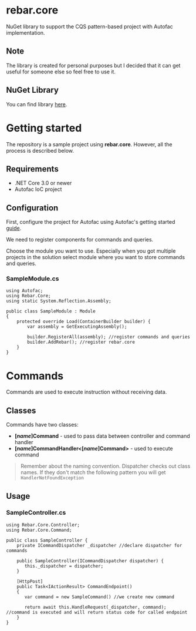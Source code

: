 # rebar.core
NuGet library to support the CQS pattern-based project with Autofac implementation.

## Note
The library is created for personal purposes but I decided that it can get useful for someone else so feel free to use it.

## NuGet Library 
You can find library [here](https://www.nuget.org/packages/rebar.core/).

# Getting started
The repository is a sample project using **rebar.core**. However, all the process is described below.

## Requirements
- .NET Core 3.0 or newer
- Autofac IoC project

## Configuration
First, configure the project for Autofac using Autofac's getting started [guide](https://autofac.readthedocs.io/en/latest/getting-started/index.html).

We need to register components for commands and queries.

Choose the module you want to use. Especially when you got multiple projects in the solution select module where you want to store commands and queries.

### SampleModule.cs
```
using Autofac;
using Rebar.Core;
using static System.Reflection.Assembly;

public class SampleModule : Module 
{
	protected override Load(ContainerBuilder builder) {
		var assembly = GetExecutingAssembly();

		builder.RegisterAll(assembly); //register commands and queries
		builder.AddRebar(); //register rebar.core
	}
}
```
# Commands
Commands are used to execute instruction without receiving data.

## Classes
Commands have two classes:
- **[_name_]Command** - used to pass data between controller and command handler
- **[_name_]CommandHandler<[_name_]Command>** - used to execute command 

> Remember about the naming convention. Dispatcher checks out class names. If they don't match the following pattern you will get `HandlerNotFoundException` 

## Usage
### SampleController.cs
```
using Rebar.Core.Controller;
using Rebar.Core.Command;

public class SampleController {
    private ICommandDispatcher _dispatcher //declare dispatcher for commands
    
    public SampleController(ICommandDispatcher dispatcher) {
       this._dispatcher = dispatcher;
    }

    [HttpPost]
    public Task<IActionResult> CommandEndpoint() 
    {
       var command = new SampleCommand() //we create new command
       
       return await this.HandleRequest(_dispatcher, command); //command is executed and will return status code for called endpoint
    }
}
```
